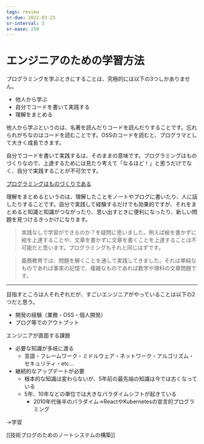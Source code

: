 ```yaml
---
tags: review
sr-due: 2022-03-23
sr-interval: 3
sr-ease: 250
---
```


# エンジニアのための学習方法

プログラミングを学ぶときにすることは、究極的には以下の3つしかありません。

- 他人から学ぶ
- 自分でコードを書いて実践する
- 理解をまとめる

他人から学ぶというのは、名著を読んだりコードを読んだりすることです。忘れられがちなのはコードを読むことです。OSSのコードを読むと、プログラマとして大きく成長できます。

自分でコードを書いて実践するは、そのままの意味です。プログラミングはものづくりなので、上達するためには見たり考えて「なるほど！」と思うだけでなく、自分で実践することが不可欠です。

[プログラミングはものづくりである](プログラミングはものづくりである.md)

理解をまとめるというのは、理解したことをノートやブログに書いたり、人に話したりすることです。自分で実践して経験するだけでも効果的ですが、それをまとめると知識と知識がつながったり、思い出すときに便利になったり、新しい問題を見つけるきっかけになります。

> 実践なしで学習ができるのか？を疑問に思いました。例えば絵を書かずに絵を上達することや、文章を書かずに文章を書くことを上達することは不可能だと思います。プログラミングもそれと同じはずです。

> 義務教育では、問題を解くことを通して実践してきました。それは単純なものであれば事実の記憶で、複雑なものであれば数学や理科の文章問題です。

---

目指すところは人それぞれだが、すごいエンジニアがやっていることは以下の2つだと思う。

- 開発の経験（業務・OSS・個人開発）
- ブログ等でのアウトプット

エンジニアが直面する課題

- 必要な知識が多岐に渡る
  - 言語・フレームワーク・ミドルウェア・ネットワーク・アルゴリズム・セキュリティ・etc...
- 継続的なアップデートが必要
  - 根本的な知識は変わらないが、5年前の最先端の知識は今では古くなっている
  - 5年、10年などの単位では大きなパラダイムシフトが起きている
    - 2010年代後半のパラダイム→ReactやKubernetesの宣言的プログラミング

→学習

[[技術ブログのためのノートシステムの構築]]
